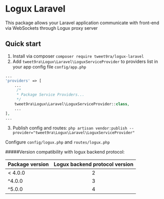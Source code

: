 # Logux Laravel #
This package allows your Laravel application communicate with front-end via WebSockets through Logux proxy server
## Quick start ##
1. Install via composer `composer require tweet9ra/logux-laravel`
2. Add `tweet9ra\Logux\Laravel\LoguxServiceProvider` to providers list in your app config file `config/app.php`
```php
...
'providers' => [
    ...
     /*
     * Package Service Providers...
     */
    tweet9ra\Logux\Laravel\LoguxServiceProvider::class,
    ...
],
...
```
3. Publish config and routes: `php artisan vendor:publish --provider="tweet9ra\Logux\Laravel\LoguxServiceProvider"`

Configure `config/logux.php` and `routes/logux.php`

#####Version compatibility with logux backend protocol:

| Package version       | Logux backend protocol version|
| ------------- |:-------------:|
| < 4.0.0       | 2             |
| ^4.0.0        | 3             |
| ^5.0.0        | 4             |
